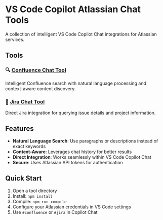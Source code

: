 # VS Code Copilot Atlassian Chat Tools

A collection of intelligent VS Code Copilot Chat integrations for Atlassian services.

## Tools

### 🔍 [Confluence Chat Tool](./vscode-copilot-confluence-chat-tool/)

Intelligent Confluence search with natural language processing and context-aware content discovery.

### 🎫 [Jira Chat Tool](./vscode-copilot-jira-chat-tool/)

Direct Jira integration for querying issue details and project information.

## Features

- **Natural Language Search**: Use paragraphs or descriptions instead of exact keywords
- **Context-Aware**: Leverages chat history for better results
- **Direct Integration**: Works seamlessly within VS Code Copilot Chat
- **Secure**: Uses Atlassian API tokens for authentication

## Quick Start

1. Open a tool directory
2. Install: `npm install`
3. Compile: `npm run compile`
4. Configure your Atlassian credentials in VS Code settings
5. Use `#confluence` or `#jira` in Copilot Chat
